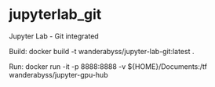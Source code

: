 # jupyterlab_git
Jupyter Lab - Git integrated


Build: docker build -t wanderabyss/jupyter-lab-git:latest .

Run: docker run -it -p 8888:8888 -v ${HOME}/Documents:/tf wanderabyss/jupyter-gpu-hub
